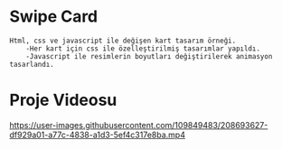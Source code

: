 # Swipe Card
    Html, css ve javascript ile değişen kart tasarım örneği.
        -Her kart için css ile özelleştirilmiş tasarımlar yapıldı.
        -Javascript ile resimlerin boyutları değiştirilerek animasyon tasarlandı.

# Proje Videosu
https://user-images.githubusercontent.com/109849483/208693627-df929a01-a77c-4838-a1d3-5ef4c317e8ba.mp4

